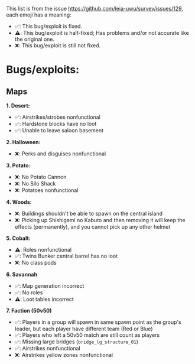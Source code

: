 This list is from the issue https://github.com/leia-uwu/survev/issues/129, each emoji has a meaning:
- ✅: This bug/exploit is fixed.
- ⚠️: This bug/exploit is half-fixed; Has problems and/or not accurate like the original one.
- ❌: This bug/exploit is still not fixed.

# Bugs/exploits:
## Maps
**1. Desert:**
- ✅: Airstrikes/strobes nonfunctional
- ✅: Hardstone blocks have no loot
- ✅: Unable to leave saloon basement

**2. Halloween:**
- ❌: Perks and disguises nonfunctional

**3. Potato:**
- ❌: No Potato Cannon
- ❌: No Silo Shack
- ❌: Potatoes nonfunctional

**4. Woods:**
- ❌: Buildings shouldn't be able to spawn on the central island
- ❌: Picking up Shishigami no Kabuto and then removing it will keep the effects (permanently), and you cannot pick up any other helmet

**5. Cobalt:**
- ⚠️: Roles nonfunctional
- ✅: Twins Bunker central barrel has no loot
- ❌: No class pods

**6. Savannah**
- ✅: Map generation incorrect
- ✅: No roles
- ⚠️: Loot tables incorrect

**7. Faction (50v50)**
- ✅: Players in a group will spawn in same spawn point as the group's leader, but each player have different team (Red or Blue)
- ✅: Players who left a 50v50 match are still count as players
- ✅: Missing large bridges (`bridge_lg_structure_01`)
- ✅: Airstrikes nonfunctional
- ❌: Airstrikes yellow zones nonfunctional
